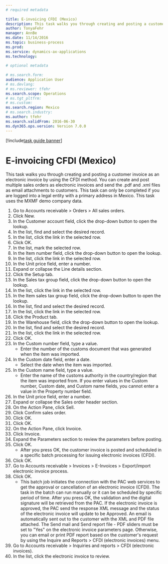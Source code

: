 ```yaml
--- 
# required metadata 
 
title: E-invoicing CFDI (Mexico)
description: This task walks you through creating and posting a customer invoice as an electronic invoice by using the CFDI method. 
author: TonyaFehr 
manager: AnnBe 
ms.date: 11/14/2016
ms.topic: business-process 
ms.prod:  
ms.service: dynamics-ax-applications 
ms.technology:  
 
# optional metadata 
 
# ms.search.form:   
audience: Application User 
# ms.devlang:  
# ms.reviewer: tfehr 
ms.search.scope: Operations 
# ms.tgt_pltfrm:  
# ms.custom:  
ms.search.region: Mexico
# ms.search.industry: 
ms.author: tfehr 
ms.search.validFrom: 2016-06-30 
ms.dyn365.ops.version: Version 7.0.0 
---
```


[!include[task guide banner](../../includes/task-guide-banner.md)]

# E-invoicing CFDI (Mexico)

This task walks you through creating and posting a customer invoice as an electronic invoice by using the CFDI method. You can create and post multiple sales orders as electronic invoices and send the .pdf and .xml files as email attachments to customers. This task can only be completed if you are logged into a legal entity with a primary address in Mexico. This task uses the MXMF demo company data.

1. Go to Accounts receivable > Orders > All sales orders.
2. Click New.
3. In the Customer account field, click the drop-down button to open the lookup.
4. In the list, find and select the desired record.
5. In the list, click the link in the selected row.
6. Click OK.
7. In the list, mark the selected row.
8. In the Item number field, click the drop-down button to open the lookup.
9. In the list, click the link in the selected row.
10. In the Unit price field, enter a number.
11. Expand or collapse the Line details section.
12. Click the Setup tab.
13. In the Sales tax group field, click the drop-down button to open the lookup.
14. In the list, click the link in the selected row.
15. In the Item sales tax group field, click the drop-down button to open the lookup.
16. In the list, find and select the desired record.
17. In the list, click the link in the selected row.
18. Click the Product tab.
19. In the Warehouse field, click the drop-down button to open the lookup.
20. In the list, find and select the desired record.
21. In the list, click the link in the selected row.
22. Click OK.
23. In the Custom number field, type a value.
    * Enter the number of the customs document that was generated when the item was imported.  
24. In the Custom date field, enter a date.
    * Select the date when the item was imported.  
25. In the Custom name field, type a value.
    * Enter the name of the customs authority in the country/region that the item was imported from.  If you enter values in the Custom number, Custom date, and Custom name fields, you cannot enter a value in the Property number field.  
26. In the Unit price field, enter a number.
27. Expand or collapse the Sales order header section.
28. On the Action Pane, click Sell.
29. Click Confirm sales order.
30. Click OK.
31. Click OK.
32. On the Action Pane, click Invoice.
33. Click Invoice.
34. Expand the Parameters section to review the parameters before posting.
35. Click OK.
    * After you press OK, the customer invoice is posted and scheduled in a specific batch processing for issuing electronic invoices (CFDI).  
36. Click OK.
37. Go to Accounts receivable > Invoices > E-Invoices > Export/import electronic invoice process.
38. Click OK.
    * This batch job initiates the connection with the PAC web services to get the approval or cancellation of an electronic invoice (CFDI). The task in the batch can run manually or it can be scheduled by specific period of time.   	After you press OK, the validation and the digital signature will be retrieved from the PAC. If the electronic invoice is approved,  the PAC send the response XML message and the status of the electronic invoice will update to be Approved. An email is automatically sent out to the customer with the XML and PDF file attached. The Send mail and Send report file - PDF sliders must be set to "Yes" on the electronic invoice parameters page. Otherwise, you can email or print PDF report based on the customer's request by using the Inquire and Reports > CFDI (electronic invoices) menu.  
39. Go to Accounts receivable > Inquiries and reports > CFDI (electronic invoices).
40. In the list, click the electronic invoice to review.

